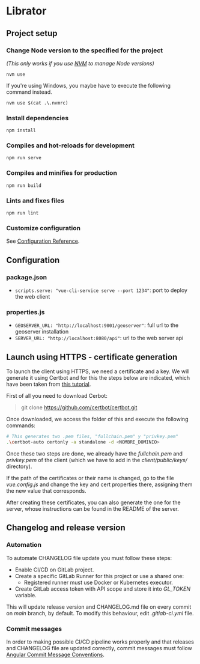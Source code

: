 # Librator

## Project setup

### Change Node version to the specified for the project

_(This only works if you use [NVM](https://github.com/nvm-sh/nvm) to manage Node versions)_

```
nvm use
```

If you're using Windows, you maybe have to execute the following command instead.

```
nvm use $(cat .\.nvmrc)
```

### Install dependencies

```
npm install
```

### Compiles and hot-reloads for development

```
npm run serve
```

### Compiles and minifies for production

```
npm run build
```

### Lints and fixes files

```
npm run lint
```

### Customize configuration

See [Configuration Reference](https://cli.vuejs.org/config/).

## Configuration

### package.json

- `scripts.serve: "vue-cli-service serve --port 1234"`: port to deploy the web client

### properties.js

- `GEOSERVER_URL: "http://localhost:9001/geoserver"`: full url to the geoserver installation
- `SERVER_URL: "http://localhost:8080/api"`: url to the web server api

## Launch using HTTPS - certificate generation

To launch the client using HTTPS, we need a certificate and a key. We will generate it using Certbot
and for this the steps below are indicated, which have been taken from
[this tutorial](https://dzone.com/articles/spring-boot-secured-by-lets-encrypt).

First of all you need to download Cerbot:

> git clone https://github.com/certbot/certbot.git

Once downloaded, we access the folder of this and execute the following commands:

```bash
# This generates two .pem files, "fullchain.pem" y "privkey.pem"
.\certbot-auto certonly -a standalone -d <NOMBRE_DOMINIO>
```

Once these two steps are done, we already have the _fullchain.pem_ and _privkey.pem_ of the client
(which we have to add in the _client/public/keys/_ directory).

If the path of the certificates or their name is changed, go to the file _vue.config.js_ and change the
key and cert properties there, assigning them the new value that corresponds.

After creating these certificates, you can also generate the one for the server,
whose instructions can be found in the README of the server.

## Changelog and release version

### Automation

To automate CHANGELOG file update you must follow these steps:

- Enable CI/CD on GitLab project.
- Create a specific GitLab Runner for this project or use a shared one:
  - Registered runner must use Docker or Kubernetes executor.
- Create GitLab access token with API scope and store it into _GL_TOKEN_ variable.

This will update release version and CHANGELOG.md file on every commit on _main_ branch, by default. To modify this behaviour, edit _.gitlab-ci.yml_ file.

### Commit messages

In order to making possible CI/CD pipeline works properly and that releases and CHANGELOG file are updated correctly, commit messages must follow [Angular Commit Message Conventions](https://semantic-release.gitbook.io/semantic-release/#commit-message-format).
